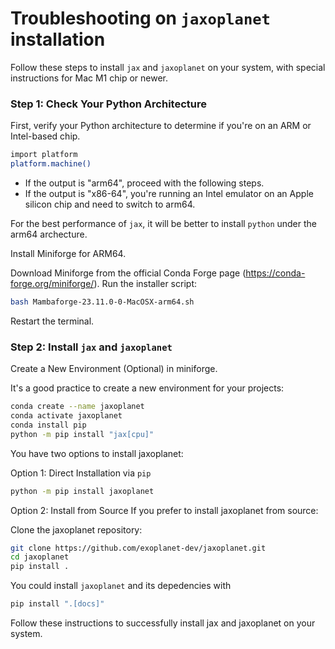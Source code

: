 # Troubleshooting on `jaxoplanet` installation

Follow these steps to install `jax` and `jaxoplanet` on your system, with special instructions for Mac M1 chip or newer.

### Step 1: Check Your Python Architecture

First, verify your Python architecture to determine if you're on an ARM or Intel-based chip.

```bash
import platform
platform.machine()
```

- If the output is "arm64", proceed with the following steps.
- If the output is "x86-64", you're running an Intel emulator on an Apple silicon chip and need to switch to arm64.

For the best performance of `jax`, it will be better to install `python` under the arm64 archecture.

Install Miniforge for ARM64.

Download Miniforge from the official Conda Forge page (https://conda-forge.org/miniforge/).
Run the installer script:
```bash
bash Mambaforge-23.11.0-0-MacOSX-arm64.sh
```

Restart the terminal.

### Step 2: Install `jax` and `jaxoplanet`

Create a New Environment (Optional) in miniforge.

It's a good practice to create a new environment for your projects:

```bash
conda create --name jaxoplanet
conda activate jaxoplanet
conda install pip
python -m pip install "jax[cpu]"
 ```

You have two options to install jaxoplanet:

Option 1: Direct Installation via `pip`

```bash
python -m pip install jaxoplanet
```

Option 2: Install from Source
If you prefer to install jaxoplanet from source:

Clone the jaxoplanet repository:
```bash
git clone https://github.com/exoplanet-dev/jaxoplanet.git
cd jaxoplanet
pip install .
```

You could install `jaxoplanet` and its depedencies with
```bash
pip install ".[docs]"
```

Follow these instructions to successfully install jax and jaxoplanet on your system.